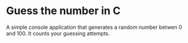 # Guess the number in C

A simple console application that generates a random number betwen 0 and 100.
It counts your guessing attempts.
